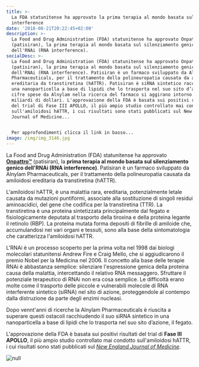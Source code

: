 ```yaml
---
title: >-
  La FDA statunitense ha approvato la prima terapia al mondo basata sull'RNA
  interference
date: '2018-08-21T20:22:45+02:00'
description: >-
  La Food and Drug Administration (FDA) statunitense ha approvato Onpattro™
  (patisiran), la prima terapia al mondo basata sul silenziamento genico
  dell'RNAi (RNA interference).
socialDesc: >-
  La Food and Drug Administration (FDA) statunitense ha approvato Onpattro™
  (patisiran), la prima terapia al mondo basata sul silenziamento genico
  dell'RNAi (RNA interference). Patisiran è un farmaco sviluppato da Alnylam
  Pharmaceuticals, per il trattamento della polineuropatia causata da amiloidosi
  ereditaria da transtiretina (hATTR). Patisiran è siRNA sintetico racchiuso in
  una nanoparticella a base di lipidi che lo trasporta nel suo sito d’azione. Le
  cifre spese da Alnylam nella ricerca del farmaco si aggirano intorno ai 2
  miliardi di dollari. L'approvazione della FDA è basata sui positivi risultati
  del trial di Fase III APOLLO, il più ampio studio controllato mai condotto
  sull'amiloidosi hATTR, i cui risultati sono stati pubblicati sul New England
  Journal of Medicine...


  Per approfondimenti clicca il link in basso...
image: /img/img_3146.jpg
---
```

La Food and Drug Administration (FDA) statunitense ha approvato [**Onpattro™**](https://www.fda.gov/NewsEvents/Newsroom/PressAnnouncements/ucm616518.htm) (patisiran), la **prima terapia al mondo basata sul silenziamento genico dell'RNAi (RNA interference)**. Patisiran è un farmaco sviluppato da Alnylam Pharmaceuticals, per il trattamento della polineuropatia causata da amiloidosi ereditaria da transtiretina (hATTR).

L'amiloidosi hATTR, è una malattia rara, ereditaria, potenzialmente letale causata da mutazioni puntiformi, associate alla sostituzione di singoli residui aminoacidici, del gene che codifica per la transtiretina (TTR). La transtiretina è una proteina sintetizzata principalmente dal fegato e fisiologicamente deputata al trasporto della tiroxina e della proteina legante il retinolo (RBP). La proteina mutata forma depositi di fibrille di amiloide che, accumulandosi nei vari organi e tessuti, sono alla base della sintomatologia che caratterizza l'amiloidosi hATTR.

L'RNAi è un processo scoperto per la prima volta nel 1998 dai biologi molecolari statunitensi Andrew Fire e Craig Mello, che si aggiudicarono il premio Nobel per la Medicina nel 2006. Il concetto alla base delle terapie RNAi è abbastanza semplice: silenziare l'espressione genica della proteina causa della malattia, intercettando il relativo RNA messaggero. Sfruttare il potenziale terapeutico di RNAi non era cosa semplice. Le difficoltà erano molte come il trasporto delle piccole e vulnerabili molecole di RNA interferente sintetico (siRNA) nel sito di azione, proteggendole al contempo dalla distruzione da parte degli enzimi nucleasi.

Dopo vennt'anni di ricerche la Alnylam Pharmaceuticals è riuscita a superare questi ostacoli racchiudendo il suo siRNA sintetico in una nanoparticella a base di lipidi che lo trasporta nel suo sito d’azione, il fegato.

L'approvazione della FDA è basata sui positivi risultati del trial di **Fase III APOLLO**, il più ampio studio controllato mai condotto sull'amiloidosi hATTR, i cui risultati sono stati pubblicati sul [_New England Journal of Medicine_](https://www.nejm.org/doi/full/10.1056/NEJMoa1716153).

![null](/img/138314_productshot_large_6.25.18.jpg)
